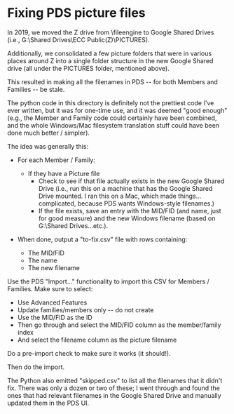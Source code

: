 # Fixing PDS picture files

In 2019, we moved the Z drive from \\fileengine to Google Shared
Drives (i.e., G:\Shared Drives\ECC Public(Z)\PICTURES).

Additionally, we consolidated a few picture folders that were in
various places around Z into a single folder structure in the new
Google Shared drive (all under the PICTURES folder, mentioned above).

This resulted in making all the filenames in PDS -- for both Members
and Families -- be stale.

The python code in this directory is definitely not the prettiest code
I've ever written, but it was for one-time use, and it was deemed
"good enough" (e.g., the Member and Family code could certainly have
been combined, and the whole Windows/Mac filesystem translation stuff
could have been done much better / simpler).

The idea was generally this:

* For each Member / Family:
  * If they have a Picture file
    * Check to see if that file actually exists in the new Google
      Shared Drive (i.e., run this on a machine that has the Google
      Shared Drive mounted.  I ran this on a Mac, which made
      things... complicated, because PDS wants Windows-style
      filenames.)
    * If the file exists, save an entry with the MID/FID (and name,
      just for good measure) and the new Windows filename (based on
      G:\Shared Drives\...etc.).

* When done, output a "to-fix.csv" file with rows containing:
  * The MID/FID
  * The name
  * The new filename

Use the PDS "Import..." functionality to import this CSV for Members / Families.  Make sure to select:

* Use Advanced Features
* Update families/members only -- do not create
* Use the MID/FID as the ID
* Then go through and select the MID/FID column as the member/family index
* And select the filename column as the picture filename

Do a pre-import check to make sure it works (it should!).

Then do the import.

The Python also emitted "skipped.csv" to list all the filenames that
it didn't fix.  There was only a dozen or two of these; I went through
and found the ones that had relevant filenames in the Google Shared
Drive and manually updated them in the PDS UI.
